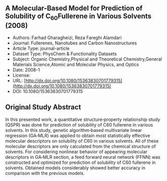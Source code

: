 
<div style="float: right; width: 200px" class='altmetric-embed' data-badge-type='donut' data-condensed='true' data-badge-details='right' data-doi="10.1080/15363830701779315"></div>

## A Molecular-Based Model for Prediction of Solubility of C<sub>60</sub>Fullerene in Various Solvents (2008)
<script type="application/ld+json">
	{	
		"@context": {
			"bs": "https://bioschemas.org/",
			"schema": "https://schema.org/",
			"citation": "schema:citation",
			"name": "schema:name",
			"url": "schema:url",
			"variableMeasured": "schema:variableMeasured"
		},
		"@type": "schema:Dataset",
		"name": "A Molecular‐Based Model for Prediction of Solubility of C<sub>60</sub>Fullerene in Various Solvents",
		"url": "http://dx.doi.org/10.1080/15363830701779315",
		"citation": "https://doi.org/10.1080/15363830701779315",
		"@id": "10.1080/15363830701779315",
		"http://purl.org/dc/terms/conformsTo": { "@type": "schema:CreativeWork", "@id": "https://bioschemas.org/profiles/Dataset/0.4-DRAFT" },
		"schema:license": "",
		"schema:creator": [
		  {
			"@type": "schema:Organization",
			"name": "RiskGONE"
		  }
		],
		"schema:datePublished": "2008-1"
	}
</script>

* Authors: Farhad Gharagheizi, Reza Fareghi Alamdari
* Journal: Fullerenes, Nanotubes and Carbon Nanostructures
* Article Type: journal-article
* Dataset Type: PhysChem & Functionality Datasets
* Subject: Organic Chemistry,Physical and Theoretical Chemistry,General Materials Science,Atomic and Molecular Physics, and Optics
* Date: 2008-1
* License: []()
* URL: [http://dx.doi.org/10.1080/15363830701779315](http://dx.doi.org/10.1080/15363830701779315)
* DOI: 10.1080/15363830701779315



## Original Study Abstract

In this presented work, a quantitative structure‐property relationship study (QSPR) was done for prediction of solubility of C60 fullerene in various solvents. In this study, genetic algorithm‐based multivariate linear regression (GA‐MLR) was applied to obtain most statistically effective molecular descriptors on solubility of C60 in various solvents. All of these molecular descriptors are only calculated from the chemical structure of solvents. For considering nonlinear behavior of appearing molecular descriptors in GA‐MLR section, a feed forward neural network (FFNN) was constructed and optimized for prediction of solubility of C60 fullerene in solvents. Obtained models considerably showed better accuracy in comparison with the previous models.
